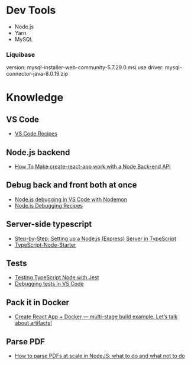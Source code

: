 
# Dev Tools
- Node.js
- Yarn
- MySQL
### Liquibase
version: mysql-installer-web-community-5.7.29.0.msi
use driver: mysql-connector-java-8.0.19.zip

# Knowledge

## VS Code
- [VS Code Recipes](https://github.com/microsoft/vscode-recipes)

## Node.js backend
- [How To Make create-react-app work with a Node Back-end API](https://www.freecodecamp.org/news/how-to-make-create-react-app-work-with-a-node-backend-api-7c5c48acb1b0/)

## Debug back and front both at once
- [Node.js debugging in VS Code with Nodemon](https://github.com/Microsoft/vscode-recipes/tree/master/nodemon)
- [Node.js Debugging Recipes](https://code.visualstudio.com/docs/nodejs/debugging-recipes#_debug-serverside-javascript-in-nodejs)

## Server-side typescript
- [Step-by-Step: Setting up a Node.js (Express) Server in TypeScript](https://medium.com/@ramandeep.singh.1983/step-by-step-setting-up-a-node-js-server-in-typescript-c601c066bc57)
- [TypeScript-Node-Starter](https://github.com/microsoft/TypeScript-Node-Starter#typescript--node)

## Tests
- [Testing TypeScript Node with Jest](https://medium.com/@admin_86118/testing-typescript-node-with-jest-6bf5db18119c)
- [Debugging tests in VS Code](https://github.com/microsoft/vscode-recipes/tree/master/debugging-jest-tests)

## Pack it in Docker
- [Create React App + Docker — multi-stage build example. Let’s talk about artifacts!](https://medium.com/@shakyShane/lets-talk-about-docker-artifacts-27454560384f)

## Parse PDF
- [How to parse PDFs at scale in NodeJS: what to do and what not to do](https://www.freecodecamp.org/news/how-to-parse-pdfs-at-scale-in-nodejs-what-to-do-and-what-not-to-do-541df9d2eec1/)
